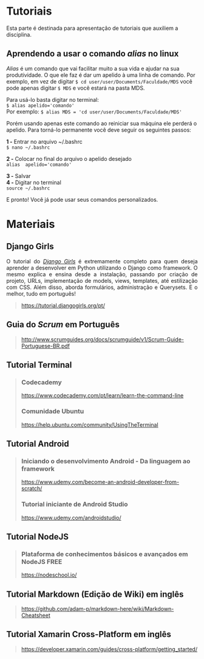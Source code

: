 # Tutoriais
Esta parte é destinada para apresentação de tutoriais que auxiliem a disciplina.

## Aprendendo a usar o comando _alias_ no linux  
_Alias_ é um comando que vai facilitar muito a sua vida e ajudar na sua produtividade. O que ele faz é dar um apelido à uma linha de comando. Por exemplo, em vez de digitar ``$ cd user/user/Documents/Faculdade/MDS`` você pode apenas digitar ``$ MDS`` e você estará na pasta MDS.  

Para usá-lo basta digitar no terminal:  
``$ alias apelido='comando'``  
Por exemplo:
``$ alias MDS = 'cd user/user/Documents/Faculdade/MDS'``  

Porém usando apenas este comando ao reiniciar sua máquina ele perderá o apelido. Para torná-lo permanente você deve seguir os seguintes passos:  

**1 -** Entrar no arquivo ~/.bashrc  
``$ nano ~/.bashrc``  

**2 -** Colocar no final do arquivo o apelido desejado  
``alias  apelido='comando'``  

**3 -** Salvar  
**4 -** Digitar no terminal   
``source ~/.bashrc``

E pronto! Você já pode usar seus comandos personalizados.

# Materiais

## Django Girls
<p align = "justify"> O tutorial do <a href="https://tutorial.djangogirls.org/pt/"><i>Django Girls</i></a> é extremamente completo para quem deseja aprender a desenvolver em Python utilizando o Django como framework. O mesmo explica e ensina desde a instalação, passando por criação de projeto, URLs, implementação de models, views, templates, até estilização com CSS. Além disso, aborda formulários, administração e Querysets. E o melhor, tudo em português!</p>

>https://tutorial.djangogirls.org/pt/

## Guia do _Scrum_ em Português
>http://www.scrumguides.org/docs/scrumguide/v1/Scrum-Guide-Portuguese-BR.pdf

## Tutorial Terminal 
> ### Codecademy 
> https://www.codecademy.com/pt/learn/learn-the-command-line
> ### Comunidade Ubuntu
> https://help.ubuntu.com/community/UsingTheTerminal

## Tutorial Android
> ### Iniciando o desenvolvimento Android - Da linguagem ao framework
> https://www.udemy.com/become-an-android-developer-from-scratch/
> ### Tutorial iniciante de Android Studio
> https://www.udemy.com/androidstudio/

## Tutorial NodeJS
> ### Plataforma de conhecimentos básicos e avançados em NodeJS FREE
> https://nodeschool.io/

## Tutorial Markdown (Edição de Wiki) em inglês
> https://github.com/adam-p/markdown-here/wiki/Markdown-Cheatsheet

## Tutorial Xamarin Cross-Platform em inglês
> https://developer.xamarin.com/guides/cross-platform/getting_started/